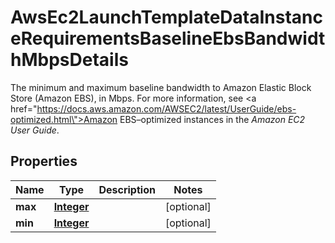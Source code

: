 

# AwsEc2LaunchTemplateDataInstanceRequirementsBaselineEbsBandwidthMbpsDetails

 The minimum and maximum baseline bandwidth to Amazon Elastic Block Store (Amazon EBS), in Mbps. For more information, see <a href=\"https://docs.aws.amazon.com/AWSEC2/latest/UserGuide/ebs-optimized.html\">Amazon EBS–optimized instances </a> in the <i>Amazon EC2 User Guide</i>. 

## Properties

| Name | Type | Description | Notes |
|------------ | ------------- | ------------- | -------------|
|**max** | [**Integer**](Integer.md) |  |  [optional] |
|**min** | [**Integer**](Integer.md) |  |  [optional] |




